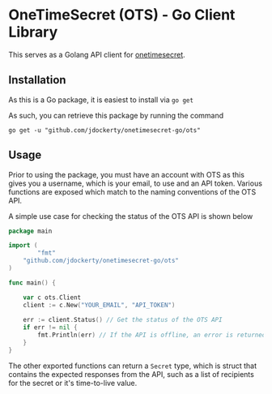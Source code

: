 # OneTimeSecret (OTS) - Go Client Library

This serves as a Golang API client for [onetimesecret](https://onetimesecret.com/).

## Installation

As this is a Go package, it is easiest to install via `go get`

As such, you can retrieve this package by running the command

    go get -u "github.com/jdockerty/onetimesecret-go/ots"

## Usage

Prior to using the package, you must have an account with OTS as this gives you a username, which is your email, to use and an API token. Various functions are exposed which match to the naming conventions of the OTS API.

A simple use case for checking the status of the OTS API is shown below
```go
package main

import (
    	"fmt"
	"github.com/jdockerty/onetimesecret-go/ots"
)

func main() {

    var c ots.Client
    client := c.New("YOUR_EMAIL", "API_TOKEN")
    
    err := client.Status() // Get the status of the OTS API
    if err != nil {
        fmt.Println(err) // If the API is offline, an error is returned.
    }
}
```

The other exported functions can return a `Secret` type, which is struct that contains the expected responses from the API, such as a list of recipients for the secret or it's time-to-live value.
